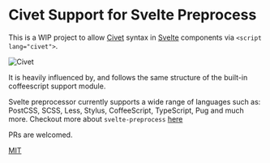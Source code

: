 #  Civet Support for Svelte Preprocess

This is a WIP project to allow [Civet](https://civet.dev) syntax in [Svelte](https://svelte.dev) components via `<script lang="civet">`.

![Civet](https://user-images.githubusercontent.com/13007891/210392977-03a3b140-ec63-4ce9-b6e3-0a0f7cac6cbe.png)

It is heavily influenced by, and follows the same structure of the built-in coffeescript support module.

Svelte preprocessor currently supports a wide range of languages such as: PostCSS, SCSS, Less, Stylus, CoffeeScript, TypeScript, Pug and much more. Checkout more about `svelte-preprocess` [here](https://svelte.dev/docs#compile-time-svelte-preprocess)

PRs are welcomed.


[MIT](LICENSE)
